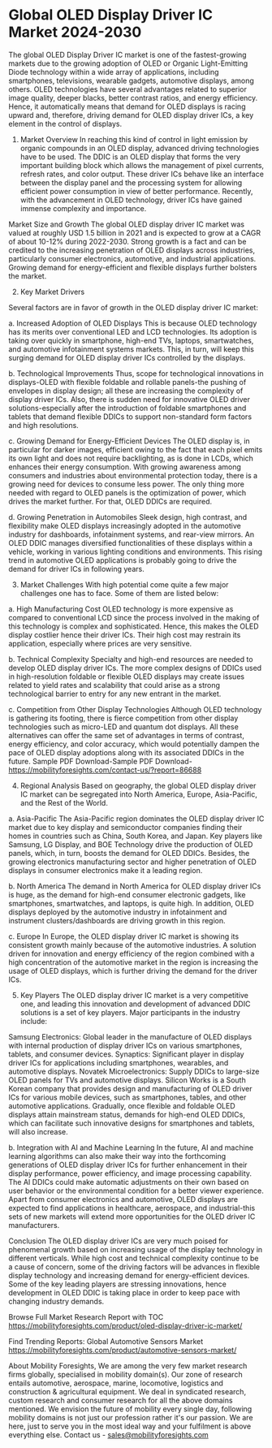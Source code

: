 # Global OLED Display Driver IC Market 2024-2030
The global OLED Display Driver IC market is one of the fastest-growing markets due to the growing adoption of OLED or Organic Light-Emitting Diode technology within a wide array of applications, including smartphones, televisions, wearable gadgets, automotive displays, among others. OLED technologies have several advantages related to superior image quality, deeper blacks, better contrast ratios, and energy efficiency. Hence, it automatically means that demand for OLED displays is racing upward and, therefore, driving demand for OLED display driver ICs, a key element in the control of displays.

1. Market Overview
In reaching this kind of control in light emission by organic compounds in an OLED display, advanced driving technologies have to be used. The DDIC is an OLED display that forms the very important building block which allows the management of pixel currents, refresh rates, and color output. These driver ICs behave like an interface between the display panel and the processing system for allowing efficient power consumption in view of better performance. Recently, with the advancement in OLED technology, driver ICs have gained immense complexity and importance.

Market Size and Growth
The global OLED display driver IC market was valued at roughly USD 1.5 billion in 2021 and is expected to grow at a CAGR of about 10-12% during 2022-2030. Strong growth is a fact and can be credited to the increasing penetration of OLED displays across industries, particularly consumer electronics, automotive, and industrial applications. Growing demand for energy-efficient and flexible displays further bolsters the market.

2. Key Market Drivers

Several factors are in favor of growth in the OLED display driver IC market:

a. Increased Adoption of OLED Displays
This is because OLED technology has its merits over conventional LED and LCD technologies. Its adoption is taking over quickly in smartphone, high-end TVs, laptops, smartwatches, and automotive infotainment systems markets. This, in turn, will keep this surging demand for OLED display driver ICs controlled by the displays.

b. Technological Improvements
Thus, scope for technological innovations in displays-OLED with flexible foldable and rollable panels-the pushing of envelopes in display design; all these are increasing the complexity of display driver ICs. Also, there is sudden need for innovative OLED driver solutions-especially after the introduction of foldable smartphones and tablets that demand flexible DDICs to support non-standard form factors and high resolutions.

c. Growing Demand for Energy-Efficient Devices
The OLED display is, in particular for darker images, efficient owing to the fact that each pixel emits its own light and does not require backlighting, as is done in LCDs, which enhances their energy consumption. With growing awareness among consumers and industries about environmental protection today, there is a growing need for devices to consume less power. The only thing more needed with regard to OLED panels is the optimization of power, which drives the market further. For that, OLED DDICs are required.

d. Growing Penetration in Automobiles
Sleek design, high contrast, and flexibility make OLED displays increasingly adopted in the automotive industry for dashboards, infotainment systems, and rear-view mirrors. An OLED DDIC manages diversified functionalities of these displays within a vehicle, working in various lighting conditions and environments. This rising trend in automotive OLED applications is probably going to drive the demand for driver ICs in following years.

3. Market Challenges
With high potential come quite a few major challenges one has to face. Some of them are listed below:

a. High Manufacturing Cost
OLED technology is more expensive as compared to conventional LCD since the process involved in the making of this technology is complex and sophisticated. Hence, this makes the OLED display costlier hence their driver ICs. Their high cost may restrain its application, especially where prices are very sensitive.

b. Technical Complexity
Specialty and high-end resources are needed to develop OLED display driver ICs. The more complex designs of DDICs used in high-resolution foldable or flexible OLED displays may create issues related to yield rates and scalability that could arise as a strong technological barrier to entry for any new entrant in the market.

c. Competition from Other Display Technologies
Although OLED technology is gathering its footing, there is fierce competition from other display technologies such as micro-LED and quantum dot displays. All these alternatives can offer the same set of advantages in terms of contrast, energy efficiency, and color accuracy, which would potentially dampen the pace of OLED display adoptions along with its associated DDICs in the future.
Sample PDF Download-Sample PDF Download- https://mobilityforesights.com/contact-us/?report=86688



4. Regional Analysis
Based on geography, the global OLED display driver IC market can be segregated into North America, Europe, Asia-Pacific, and the Rest of the World.

a. Asia-Pacific
The Asia-Pacific region dominates the OLED display driver IC market due to key display and semiconductor companies finding their homes in countries such as China, South Korea, and Japan. Key players like Samsung, LG Display, and BOE Technology drive the production of OLED panels, which, in turn, boosts the demand for OLED DDICs. Besides, the growing electronics manufacturing sector and higher penetration of OLED displays in consumer electronics make it a leading region.

b. North America
The demand in North America for OLED display driver ICs is huge, as the demand for high-end consumer electronic gadgets, like smartphones, smartwatches, and laptops, is quite high. In addition, OLED displays deployed by the automotive industry in infotainment and instrument clusters/dashboards are driving growth in this region.

c. Europe
In Europe, the OLED display driver IC market is showing its consistent growth mainly because of the automotive industries. A solution driven for innovation and energy efficiency of the region combined with a high concentration of the automotive market in the region is increasing the usage of OLED displays, which is further driving the demand for the driver ICs.

5. Key Players
The OLED display driver IC market is a very competitive one, and leading this innovation and development of advanced DDIC solutions is a set of key players. Major participants in the industry include:

Samsung Electronics: Global leader in the manufacture of OLED displays with internal production of display driver ICs on various smartphones, tablets, and consumer devices.
Synaptics: Significant player in display driver ICs for applications including smartphones, wearables, and automotive displays.
Novatek Microelectronics: Supply DDICs to large-size OLED panels for TVs and automotive displays.
Silicon Works is a South Korean company that provides design and manufacturing of OLED driver ICs for various mobile devices, such as smartphones, tables, and other automotive applications.
Gradually, once flexible and foldable OLED displays attain mainstream status, demands for high-end OLED DDICs, which can facilitate such innovative designs for smartphones and tablets, will also increase.

b. Integration with AI and Machine Learning
In the future, AI and machine learning algorithms can also make their way into the forthcoming generations of OLED display driver ICs for further enhancement in their display performance, power efficiency, and image processing capability. The AI DDICs could make automatic adjustments on their own based on user behavior or the environmental condition for a better viewer experience.
Apart from consumer electronics and automotive, OLED displays are expected to find applications in healthcare, aerospace, and industrial-this sets of new markets will extend more opportunities for the OLED driver IC manufacturers.

Conclusion
The OLED display driver ICs are very much poised for phenomenal growth based on increasing usage of the display technology in different verticals. While high cost and technical complexity continue to be a cause of concern, some of the driving factors will be advances in flexible display technology and increasing demand for energy-efficient devices. Some of the key leading players are stressing innovations, hence development in OLED DDIC is taking place in order to keep pace with changing industry demands.



Browse Full Market Research Report with TOC
https://mobilityforesights.com/product/oled-display-driver-ic-market/





Find Trending Reports:
Global Automotive Sensors Market https://mobilityforesights.com/product/automotive-sensors-market/














About Mobility Foresights,
We are among the very few market research firms globally, specialised in mobility domain(s). Our zone of research entails automotive, aerospace, marine, locomotive, logistics and construction & agricultural equipment. We deal in syndicated research, custom research and consumer research for all the above domains mentioned.
We envision the future of mobility every single day, following mobility domains is not just our profession rather it's our passion. We are here, just to serve you in the most ideal way and your fulfilment is above everything else. Contact us -  sales@mobilityforesights.com 




